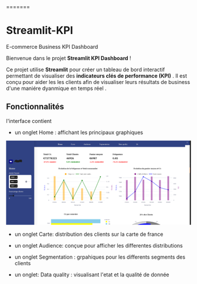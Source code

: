 =======
# Streamlit-KPI
E-commerce Business KPI Dashboard

Bienvenue dans le projet **Streamlit KPI Dashboard** !

Ce projet utilise **Streamlit** pour créer un tableau de bord interactif permettant de visualiser des **indicateurs clés de performance (KPI)** . Il est conçu pour aider les les clients afin de visualiser leurs résultats de business d'une maniére dyanmique en temps réel .

## Fonctionnalités

l'interface contient 

- un onglet Home :  affichant les principaux graphiques 


![Aperçu de l'interface](images/stramlitHome.PNG)

- un onglet Carte: distribution des clients sur la carte de france

- un onglet Audience: conçue pour afficher les differentes distributions 

- un onglet Segmentation : grpahiques pour les differents segments des clients 

- un onglet: Data quality : visualisant l'etat et la qualité de donnée 


